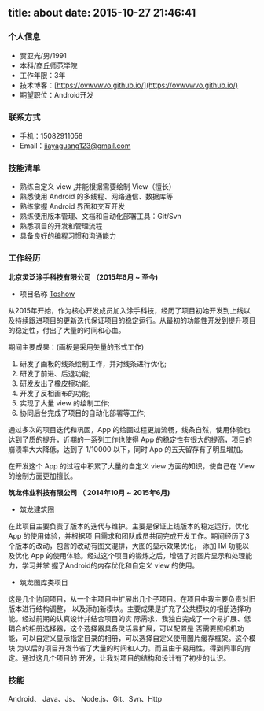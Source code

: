 title: about
date: 2015-10-27 21:46:41
---

### 个人信息

 - 贾亚光/男/1991
 - 本科/商丘师范学院
 - 工作年限：3年
 - 技术博客：[https://ovwvwvo.github.io/](https://ovwvwvo.github.io/)
 - 期望职位：Android开发


### 联系方式

- 手机：15082911058
- Email：jiayaguang123@gmail.com


### 技能清单

- 熟练自定义 view ,并能根据需要绘制 View（擅长）
- 熟悉使用 Android 的多线程、网络通信、数据库等
- 熟练掌握 Android 界面和交互开发
- 熟练使用版本管理、文档和自动化部署工具：Git/Svn
- 熟悉项目的开发和管理流程
- 具备良好的编程习惯和沟通能力


### 工作经历

**北京灵泛涂手科技有限公司 （2015年6月 ~ 至今)**

- 项目名称  [Toshow](http://www.toshow.com/index)

从2015年开始，作为核心开发成员加入涂手科技，经历了项目初始开发到上线以及持续跟进项目的更新迭代保证项目的稳定运行。从最初的功能性开发到提升项目的稳定性，付出了大量的时间和心血。

期间主要成果：(画板是采用矢量的形式工作)

1. 研发了画板的线条绘制工作，并对线条进行优化;
2. 研发了前进、后退功能;
3. 研发发出了橡皮擦功能;
4. 开发了反相画布的功能;
5. 实现了大量 view 的绘制工作;
7. 协同后台完成了项目的自动化部署等工作;

通过多次的项目迭代和巩固，App 的绘画过程更加流畅，线条自然，使用体验也达到了质的提升，近期的一系列工作也使得 App 的稳定性有很大的提高，项目的崩溃率大大降低，达到了 1/10000 以下，同时 App 的五天留存有了明显增加。
 
在开发这个 App 的过程中积累了大量的自定义 view 方面的知识，使自己在 View 的绘制方面更加擅长。


**筑龙伟业科技有限公司 （ 2014年10月 ~ 2015年6月)**

- 筑龙建筑圈

在此项目主要负责了版本的迭代与维护。主要是保证上线版本的稳定运行，优化 App 的使用体验，并根据项
目需求和团队成员共同完成开发工作。期间经历了3个版本的改动，包含的改动有图文混排，大图的显示效果优化，
添加 IM 功能以及优化 App 的使用体验。经过这个项目的锻炼之后，增强了对图片显示和处理能力，学习并掌
握了Android的内存优化和自定义 view 的使用。


- 筑龙图库类项目

这是几个协同项目，从一个主项目中扩展出几个子项目。在项目中我主要负责对旧版本进行结构调整，
以及添加新模块。主要成果是扩充了公共模块的相册选择功能。经过前期的认真设计并结合项目的实
际需求，我独自完成了一个易扩展、低耦合的相册选择器，这个选择器具备灵活易扩展，可以配置是
否需要照相机功能，可以自定义显示指定目录的相册，可以选择自定义使用图片缓存框架。这个模块
为以后的项目开发节省了大量的时间和人力。而且由于易用性，得到同事的肯定。通过这几个项目的
开发，让我对项目的结构和设计有了初步的认识。


### 技能
Android、 Java、Js、 Node.js、Git、Svn、Http
